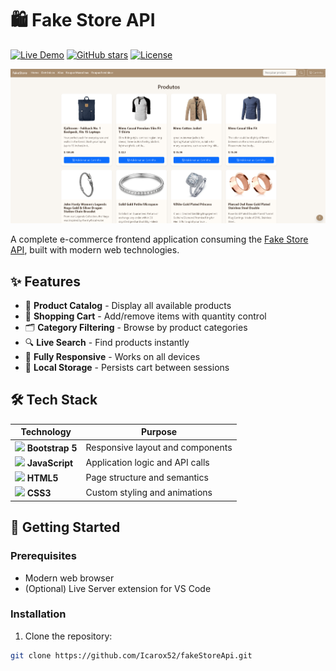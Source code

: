 # 🛍️ Fake Store API

[![Live Demo](https://img.shields.io/badge/Demo-Live%20Site-brightgreen?style=for-the-badge)](https://icarox52.github.io/fakeStoreApi/)
[![GitHub stars](https://img.shields.io/github/stars/Icarox52/fakeStoreApi?style=for-the-badge)](https://github.com/Icarox52/fakeStoreApi/stargazers)
[![License](https://img.shields.io/badge/License-MIT-blue?style=for-the-badge)](LICENSE)

<img src="https://github.com/Icarox52/fakeStoreApi/blob/main/imagensreadme/fake.png"/>

A complete e-commerce frontend application consuming the [Fake Store API](https://fakestoreapi.com/), built with modern web technologies.

## ✨ Features

- 🏪 **Product Catalog** - Display all available products
- 🛒 **Shopping Cart** - Add/remove items with quantity control
- 🗂️ **Category Filtering** - Browse by product categories
- 🔍 **Live Search** - Find products instantly
- 📱 **Fully Responsive** - Works on all devices
- 💾 **Local Storage** - Persists cart between sessions

## 🛠️ Tech Stack

| Technology | Purpose |
|------------|---------|
| <img src="https://cdn.jsdelivr.net/gh/devicons/devicon/icons/bootstrap/bootstrap-original.svg" width="20"/> **Bootstrap 5** | Responsive layout and components |
| <img src="https://cdn.jsdelivr.net/gh/devicons/devicon/icons/javascript/javascript-original.svg" width="20"/> **JavaScript** | Application logic and API calls |
| <img src="https://cdn.jsdelivr.net/gh/devicons/devicon/icons/html5/html5-original.svg" width="20"/> **HTML5** | Page structure and semantics |
| <img src="https://cdn.jsdelivr.net/gh/devicons/devicon/icons/css3/css3-original.svg" width="20"/> **CSS3** | Custom styling and animations |

## 🚀 Getting Started

### Prerequisites
- Modern web browser
- (Optional) Live Server extension for VS Code

### Installation
1. Clone the repository:
```bash
git clone https://github.com/Icarox52/fakeStoreApi.git
